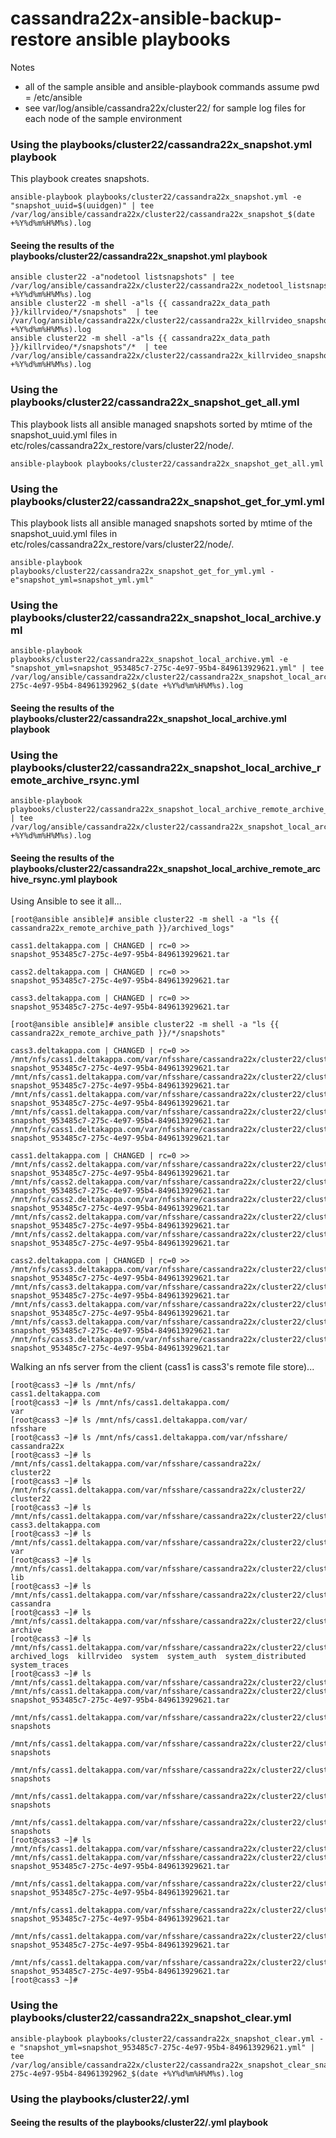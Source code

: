 # cassandra22x-ansible-backup-restore ansible playbooks 
Notes 
- all of the sample ansible and ansible-playbook commands assume pwd = /etc/ansible
- see var/log/ansible/cassandra22x/cluster22/ for sample log files for each node of the sample environment
### Using the playbooks/cluster22/cassandra22x_snapshot.yml playbook
This playbook creates snapshots.
```
ansible-playbook playbooks/cluster22/cassandra22x_snapshot.yml -e "snapshot_uuid=$(uuidgen)" | tee /var/log/ansible/cassandra22x/cluster22/cassandra22x_snapshot_$(date +%Y%d%m%H%M%s).log
```
#### Seeing the results of the playbooks/cluster22/cassandra22x_snapshot.yml playbook
```
ansible cluster22 -a"nodetool listsnapshots" | tee /var/log/ansible/cassandra22x/cluster22/cassandra22x_nodetool_listsnapshots_$(date +%Y%d%m%H%M%s).log
ansible cluster22 -m shell -a"ls {{ cassandra22x_data_path }}/killrvideo/*/snapshots"  | tee /var/log/ansible/cassandra22x/cluster22/cassandra22x_killrvideo_snapshot_ls__$(date +%Y%d%m%H%M%s).log
ansible cluster22 -m shell -a"ls {{ cassandra22x_data_path }}/killrvideo/*/snapshots"/*  | tee /var/log/ansible/cassandra22x/cluster22/cassandra22x_killrvideo_snapshot_contents_ls__$(date +%Y%d%m%H%M%s).log
```
### Using the playbooks/cluster22/cassandra22x_snapshot_get_all.yml
This playbook lists all ansible managed snapshots sorted by mtime of the snapshot_uuid.yml files in etc/roles/cassandra22x_restore/vars/cluster22/node/.
```
ansible-playbook playbooks/cluster22/cassandra22x_snapshot_get_all.yml
```
### Using the playbooks/cluster22/cassandra22x_snapshot_get_for_yml.yml
This playbook lists all ansible managed snapshots sorted by mtime of the snapshot_uuid.yml files in etc/roles/cassandra22x_restore/vars/cluster22/node/.
```
ansible-playbook playbooks/cluster22/cassandra22x_snapshot_get_for_yml.yml -e"snapshot_yml=snapshot_yml.yml"
```
### Using the playbooks/cluster22/cassandra22x_snapshot_local_archive.yml
```
ansible-playbook playbooks/cluster22/cassandra22x_snapshot_local_archive.yml -e "snapshot_yml=snapshot_953485c7-275c-4e97-95b4-849613929621.yml" | tee /var/log/ansible/cassandra22x/cluster22/cassandra22x_snapshot_local_archive_snapshot_953485c7-275c-4e97-95b4-84961392962_$(date +%Y%d%m%H%M%s).log
```
#### Seeing the results of the playbooks/cluster22/cassandra22x_snapshot_local_archive.yml playbook

### Using the playbooks/cluster22/cassandra22x_snapshot_local_archive_remote_archive_rsync.yml
```
ansible-playbook playbooks/cluster22/cassandra22x_snapshot_local_archive_remote_archive_rsync.yml | tee /var/log/ansible/cassandra22x/cluster22/cassandra22x_snapshot_local_archive_remote_archive_rsync_$(date +%Y%d%m%H%M%s).log
```
#### Seeing the results of the playbooks/cluster22/cassandra22x_snapshot_local_archive_remote_archive_rsync.yml playbook
Using Ansible to see it all...
```
[root@ansible ansible]# ansible cluster22 -m shell -a "ls {{ cassandra22x_remote_archive_path }}/archived_logs"

cass1.deltakappa.com | CHANGED | rc=0 >>
snapshot_953485c7-275c-4e97-95b4-849613929621.tar

cass2.deltakappa.com | CHANGED | rc=0 >>
snapshot_953485c7-275c-4e97-95b4-849613929621.tar

cass3.deltakappa.com | CHANGED | rc=0 >>
snapshot_953485c7-275c-4e97-95b4-849613929621.tar

[root@ansible ansible]# ansible cluster22 -m shell -a "ls {{ cassandra22x_remote_archive_path }}/*/snapshots"

cass3.deltakappa.com | CHANGED | rc=0 >>
/mnt/nfs/cass1.deltakappa.com/var/nfsshare/cassandra22x/cluster22/cluster22/cass3.deltakappa.com/var/lib/cassandra/archive/killrvideo/snapshots:
snapshot_953485c7-275c-4e97-95b4-849613929621.tar
/mnt/nfs/cass1.deltakappa.com/var/nfsshare/cassandra22x/cluster22/cluster22/cass3.deltakappa.com/var/lib/cassandra/archive/system_auth/snapshots:
snapshot_953485c7-275c-4e97-95b4-849613929621.tar
/mnt/nfs/cass1.deltakappa.com/var/nfsshare/cassandra22x/cluster22/cluster22/cass3.deltakappa.com/var/lib/cassandra/archive/system_distributed/snapshots:
snapshot_953485c7-275c-4e97-95b4-849613929621.tar
/mnt/nfs/cass1.deltakappa.com/var/nfsshare/cassandra22x/cluster22/cluster22/cass3.deltakappa.com/var/lib/cassandra/archive/system/snapshots:
snapshot_953485c7-275c-4e97-95b4-849613929621.tar
/mnt/nfs/cass1.deltakappa.com/var/nfsshare/cassandra22x/cluster22/cluster22/cass3.deltakappa.com/var/lib/cassandra/archive/system_traces/snapshots:
snapshot_953485c7-275c-4e97-95b4-849613929621.tar

cass1.deltakappa.com | CHANGED | rc=0 >>
/mnt/nfs/cass2.deltakappa.com/var/nfsshare/cassandra22x/cluster22/cluster22/cass1.deltakappa.com/var/lib/cassandra/archive/killrvideo/snapshots:
snapshot_953485c7-275c-4e97-95b4-849613929621.tar
/mnt/nfs/cass2.deltakappa.com/var/nfsshare/cassandra22x/cluster22/cluster22/cass1.deltakappa.com/var/lib/cassandra/archive/system_auth/snapshots:
snapshot_953485c7-275c-4e97-95b4-849613929621.tar
/mnt/nfs/cass2.deltakappa.com/var/nfsshare/cassandra22x/cluster22/cluster22/cass1.deltakappa.com/var/lib/cassandra/archive/system_distributed/snapshots:
snapshot_953485c7-275c-4e97-95b4-849613929621.tar
/mnt/nfs/cass2.deltakappa.com/var/nfsshare/cassandra22x/cluster22/cluster22/cass1.deltakappa.com/var/lib/cassandra/archive/system/snapshots:
snapshot_953485c7-275c-4e97-95b4-849613929621.tar
/mnt/nfs/cass2.deltakappa.com/var/nfsshare/cassandra22x/cluster22/cluster22/cass1.deltakappa.com/var/lib/cassandra/archive/system_traces/snapshots:
snapshot_953485c7-275c-4e97-95b4-849613929621.tar

cass2.deltakappa.com | CHANGED | rc=0 >>
/mnt/nfs/cass3.deltakappa.com/var/nfsshare/cassandra22x/cluster22/cluster22/cass2.deltakappa.com/var/lib/cassandra/archive/killrvideo/snapshots:
snapshot_953485c7-275c-4e97-95b4-849613929621.tar
/mnt/nfs/cass3.deltakappa.com/var/nfsshare/cassandra22x/cluster22/cluster22/cass2.deltakappa.com/var/lib/cassandra/archive/system_auth/snapshots:
snapshot_953485c7-275c-4e97-95b4-849613929621.tar
/mnt/nfs/cass3.deltakappa.com/var/nfsshare/cassandra22x/cluster22/cluster22/cass2.deltakappa.com/var/lib/cassandra/archive/system_distributed/snapshots:
snapshot_953485c7-275c-4e97-95b4-849613929621.tar
/mnt/nfs/cass3.deltakappa.com/var/nfsshare/cassandra22x/cluster22/cluster22/cass2.deltakappa.com/var/lib/cassandra/archive/system/snapshots:
snapshot_953485c7-275c-4e97-95b4-849613929621.tar
/mnt/nfs/cass3.deltakappa.com/var/nfsshare/cassandra22x/cluster22/cluster22/cass2.deltakappa.com/var/lib/cassandra/archive/system_traces/snapshots:
snapshot_953485c7-275c-4e97-95b4-849613929621.tar
```

Walking an nfs server from the client (cass1 is cass3's remote file store)...
```
[root@cass3 ~]# ls /mnt/nfs/
cass1.deltakappa.com
[root@cass3 ~]# ls /mnt/nfs/cass1.deltakappa.com/
var
[root@cass3 ~]# ls /mnt/nfs/cass1.deltakappa.com/var/
nfsshare
[root@cass3 ~]# ls /mnt/nfs/cass1.deltakappa.com/var/nfsshare/
cassandra22x
[root@cass3 ~]# ls /mnt/nfs/cass1.deltakappa.com/var/nfsshare/cassandra22x/
cluster22
[root@cass3 ~]# ls /mnt/nfs/cass1.deltakappa.com/var/nfsshare/cassandra22x/cluster22/
cluster22
[root@cass3 ~]# ls /mnt/nfs/cass1.deltakappa.com/var/nfsshare/cassandra22x/cluster22/cluster22/
cass3.deltakappa.com
[root@cass3 ~]# ls /mnt/nfs/cass1.deltakappa.com/var/nfsshare/cassandra22x/cluster22/cluster22/cass3.deltakappa.com/
var
[root@cass3 ~]# ls /mnt/nfs/cass1.deltakappa.com/var/nfsshare/cassandra22x/cluster22/cluster22/cass3.deltakappa.com/var/
lib
[root@cass3 ~]# ls /mnt/nfs/cass1.deltakappa.com/var/nfsshare/cassandra22x/cluster22/cluster22/cass3.deltakappa.com/var/lib/
cassandra
[root@cass3 ~]# ls /mnt/nfs/cass1.deltakappa.com/var/nfsshare/cassandra22x/cluster22/cluster22/cass3.deltakappa.com/var/lib/cassandra/
archive
[root@cass3 ~]# ls /mnt/nfs/cass1.deltakappa.com/var/nfsshare/cassandra22x/cluster22/cluster22/cass3.deltakappa.com/var/lib/cassandra/archive/
archived_logs  killrvideo  system  system_auth  system_distributed  system_traces
[root@cass3 ~]# ls /mnt/nfs/cass1.deltakappa.com/var/nfsshare/cassandra22x/cluster22/cluster22/cass3.deltakappa.com/var/lib/cassandra/archive/*
/mnt/nfs/cass1.deltakappa.com/var/nfsshare/cassandra22x/cluster22/cluster22/cass3.deltakappa.com/var/lib/cassandra/archive/archived_logs:
snapshot_953485c7-275c-4e97-95b4-849613929621.tar

/mnt/nfs/cass1.deltakappa.com/var/nfsshare/cassandra22x/cluster22/cluster22/cass3.deltakappa.com/var/lib/cassandra/archive/killrvideo:
snapshots

/mnt/nfs/cass1.deltakappa.com/var/nfsshare/cassandra22x/cluster22/cluster22/cass3.deltakappa.com/var/lib/cassandra/archive/system:
snapshots

/mnt/nfs/cass1.deltakappa.com/var/nfsshare/cassandra22x/cluster22/cluster22/cass3.deltakappa.com/var/lib/cassandra/archive/system_auth:
snapshots

/mnt/nfs/cass1.deltakappa.com/var/nfsshare/cassandra22x/cluster22/cluster22/cass3.deltakappa.com/var/lib/cassandra/archive/system_distributed:
snapshots

/mnt/nfs/cass1.deltakappa.com/var/nfsshare/cassandra22x/cluster22/cluster22/cass3.deltakappa.com/var/lib/cassandra/archive/system_traces:
snapshots
[root@cass3 ~]# ls /mnt/nfs/cass1.deltakappa.com/var/nfsshare/cassandra22x/cluster22/cluster22/cass3.deltakappa.com/var/lib/cassandra/archive/*/snapshots
/mnt/nfs/cass1.deltakappa.com/var/nfsshare/cassandra22x/cluster22/cluster22/cass3.deltakappa.com/var/lib/cassandra/archive/killrvideo/snapshots:
snapshot_953485c7-275c-4e97-95b4-849613929621.tar

/mnt/nfs/cass1.deltakappa.com/var/nfsshare/cassandra22x/cluster22/cluster22/cass3.deltakappa.com/var/lib/cassandra/archive/system_auth/snapshots:
snapshot_953485c7-275c-4e97-95b4-849613929621.tar

/mnt/nfs/cass1.deltakappa.com/var/nfsshare/cassandra22x/cluster22/cluster22/cass3.deltakappa.com/var/lib/cassandra/archive/system_distributed/snapshots:
snapshot_953485c7-275c-4e97-95b4-849613929621.tar

/mnt/nfs/cass1.deltakappa.com/var/nfsshare/cassandra22x/cluster22/cluster22/cass3.deltakappa.com/var/lib/cassandra/archive/system/snapshots:
snapshot_953485c7-275c-4e97-95b4-849613929621.tar

/mnt/nfs/cass1.deltakappa.com/var/nfsshare/cassandra22x/cluster22/cluster22/cass3.deltakappa.com/var/lib/cassandra/archive/system_traces/snapshots:
snapshot_953485c7-275c-4e97-95b4-849613929621.tar
[root@cass3 ~]#
```



### Using the playbooks/cluster22/cassandra22x_snapshot_clear.yml
```
ansible-playbook playbooks/cluster22/cassandra22x_snapshot_clear.yml -e "snapshot_yml=snapshot_953485c7-275c-4e97-95b4-849613929621.yml" | tee /var/log/ansible/cassandra22x/cluster22/cassandra22x_snapshot_clear_snapshot_953485c7-275c-4e97-95b4-84961392962_$(date +%Y%d%m%H%M%s).log
```

### Using the playbooks/cluster22/.yml
#### Seeing the results of the playbooks/cluster22/.yml playbook
